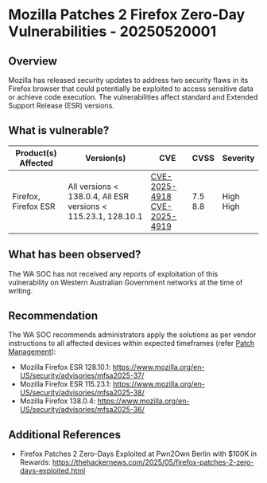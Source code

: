 # Mozilla Patches 2 Firefox Zero-Day Vulnerabilities - 20250520001

## Overview

Mozilla has released security updates to address two security flaws in its Firefox browser that could potentially be exploited to access sensitive data or achieve code execution. The vulnerabilities affect standard and Extended Support Release (ESR) versions.

## What is vulnerable?

| Product(s) Affected | Version(s) | CVE                                                                                                                                      | CVSS         | Severity                                                       |
| ------------------- | ---------- | ---------------------------------------------------------------------------------------------------------------------------------------- | ------------ | -------------------------------------------------------------- |
| Firefox, Firefox ESR   | All versions < 138.0.4, All ESR versions < 115.23.1, 128.10.1    | [CVE-2025-4918](https://nvd.nist.gov/vuln/detail/CVE-2025-4918) <br> [CVE-2025-4919](https://nvd.nist.gov/vuln/detail/CVE-2025-4919)                                                                    | 7.5  <br> 8.8        | High <br> High                               |


## What has been observed?

The WA SOC has not received any reports of exploitation of this vulnerability on Western Australian Government networks at the time of writing.

## Recommendation

The WA SOC recommends administrators apply the solutions as per vendor instructions to all affected devices within expected timeframes (refer [Patch Management](../guidelines/patch-management.md)):

- Mozilla Firefox ESR 128.10.1: <https://www.mozilla.org/en-US/security/advisories/mfsa2025-37/>
- Mozilla Firefox ESR 115.23.1: <https://www.mozilla.org/en-US/security/advisories/mfsa2025-38/>
- Mozilla Firefox 138.0.4: <https://www.mozilla.org/en-US/security/advisories/mfsa2025-36/>

## Additional References

- Firefox Patches 2 Zero-Days Exploited at Pwn2Own Berlin with $100K in Rewards: <https://thehackernews.com/2025/05/firefox-patches-2-zero-days-exploited.html>
